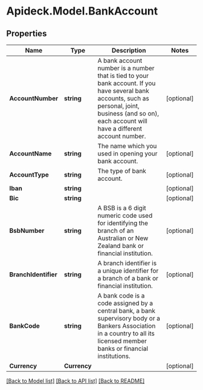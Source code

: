 # Apideck.Model.BankAccount

## Properties

Name | Type | Description | Notes
------------ | ------------- | ------------- | -------------
**AccountNumber** | **string** | A bank account number is a number that is tied to your bank account. If you have several bank accounts, such as personal, joint, business (and so on), each account will have a different account number. | [optional] 
**AccountName** | **string** | The name which you used in opening your bank account. | [optional] 
**AccountType** | **string** | The type of bank account. | [optional] 
**Iban** | **string** |  | [optional] 
**Bic** | **string** |  | [optional] 
**BsbNumber** | **string** | A BSB is a 6 digit numeric code used for identifying the branch of an Australian or New Zealand bank or financial institution. | [optional] 
**BranchIdentifier** | **string** | A branch identifier is a unique identifier for a branch of a bank or financial institution. | [optional] 
**BankCode** | **string** | A bank code is a code assigned by a central bank, a bank supervisory body or a Bankers Association in a country to all its licensed member banks or financial institutions. | [optional] 
**Currency** | **Currency** |  | [optional] 

[[Back to Model list]](../README.md#documentation-for-models) [[Back to API list]](../README.md#documentation-for-api-endpoints) [[Back to README]](../README.md)

